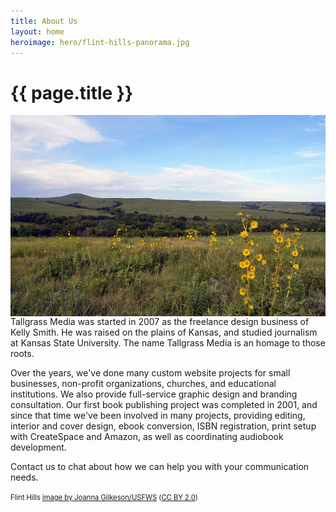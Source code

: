 ```yaml
---
title: About Us
layout: home
heroimage: hero/flint-hills-panorama.jpg
---
```


# {{ page.title }} 

<img src="/images/hero/19130964193_861c93670e_z.jpg" alt="Flint Hills landscape" class="img-responsive" style="float:right;margin-left:1em;" />Tallgrass Media was started in 2007 as the freelance design business of Kelly Smith. He was raised on the plains of Kansas, and studied journalism at Kansas State University. The name Tallgrass Media is an homage to those roots.

Over the years, we've done many custom website projects for small businesses, non-profit organizations, churches, and educational institutions. We also provide full-service graphic design and branding consultation. Our first book publishing project was completed in 2001, and since that time we've been involved in many projects, providing editing, interior and cover design, ebook conversion, ISBN registration, print setup with CreateSpace and Amazon, as well as coordinating audiobook development.

Contact us to chat about how we can help you with your communication needs.

<span style="font-size:80%;">Flint Hills <a href="https://www.flickr.com/photos/usfwsmidwest/19130964193">image by Joanna Gilkeson/USFWS</a> (<a href="https://creativecommons.org/licenses/by/2.0/">CC BY 2.0</a>)</span> 

